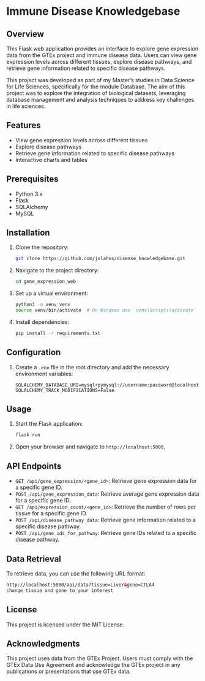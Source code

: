 # Immune Disease Knowledgebase

## Overview
This Flask web application provides an interface to explore gene expression data from the GTEx project and immune disease data. Users can view gene expression levels across different tissues, explore disease pathways, and retrieve gene information related to specific disease pathways.

This project was developed as part of my Master’s studies in Data Science for Life Sciences, specifically for the module Database. The aim of this project was to explore the integration of biological datasets, leveraging database management and analysis techniques to address key challenges in life sciences.

## Features
- View gene expression levels across different tissues
- Explore disease pathways
- Retrieve gene information related to specific disease pathways
- Interactive charts and tables

## Prerequisites
- Python 3.x
- Flask
- SQLAlchemy
- MySQL

## Installation
1. Clone the repository:
    ```sh
    git clone https://github.com/jolahos/disease_knowledgebase.git
    ```
2. Navigate to the project directory:
    ```sh
    cd gene_expression_web
    ```
3. Set up a virtual environment:
    ```sh
    python3 -m venv venv
    source venv/bin/activate  # On Windows use `venv\Scripts\activate`
    ```
4. Install dependencies:
    ```sh
    pip install -r requirements.txt
    ```

## Configuration
1. Create a `.env` file in the root directory and add the necessary environment variables:
    ```env
    SQLALCHEMY_DATABASE_URI=mysql+pymysql://username:password@localhost/database_name
    SQLALCHEMY_TRACK_MODIFICATIONS=False
    ```

## Usage
1. Start the Flask application:
    ```sh
    flask run
    ```
2. Open your browser and navigate to `http://localhost:5000`.

## API Endpoints
- `GET /api/gene_expression/<gene_id>`: Retrieve gene expression data for a specific gene ID.
- `POST /api/gene_expression_data`: Retrieve average gene expression data for a specific gene ID.
- `GET /api/expression_count/<gene_id>`: Retrieve the number of rows per tissue for a specific gene ID.
- `POST /api/disease_pathway_data`: Retrieve gene information related to a specific disease pathway.
- `POST /api/gene_ids_for_pathway`: Retrieve gene IDs related to a specific disease pathway.

## Data Retrieval
To retrieve data, you can use the following URL format:
```html
http://localhost:5000/api/data?tissue=Liver&gene=CTLA4
change tissue and gene to your interest
```

## License
This project is licensed under the MIT License.

## Acknowledgments
This project uses data from the GTEx Project. Users must comply with the GTEx Data Use Agreement and acknowledge the GTEx project in any publications or presentations that use GTEx data.
